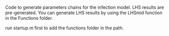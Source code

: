 Code to generate parameters chains for the infection model.
LHS results are pre-generated. You can generate LHS results by using the LHSmid function in the Functions folder.

run startup.m first to add the functions folder in the path.
